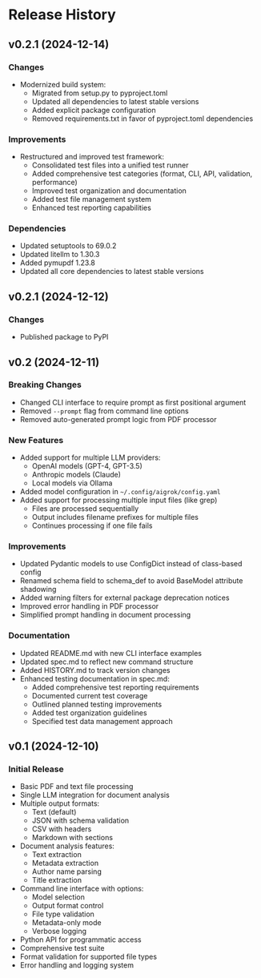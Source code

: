 # Release History

## v0.2.1 (2024-12-14)

### Changes

- Modernized build system:
  - Migrated from setup.py to pyproject.toml
  - Updated all dependencies to latest stable versions
  - Added explicit package configuration
  - Removed requirements.txt in favor of pyproject.toml dependencies

### Improvements

- Restructured and improved test framework:
  - Consolidated test files into a unified test runner
  - Added comprehensive test categories (format, CLI, API, validation, performance)
  - Improved test organization and documentation
  - Added test file management system
  - Enhanced test reporting capabilities

### Dependencies

- Updated setuptools to 69.0.2
- Updated litellm to 1.30.3
- Added pymupdf 1.23.8
- Updated all core dependencies to latest stable versions

## v0.2.1 (2024-12-12)

### Changes

- Published package to PyPI

## v0.2 (2024-12-11)

### Breaking Changes

- Changed CLI interface to require prompt as first positional argument
- Removed `--prompt` flag from command line options
- Removed auto-generated prompt logic from PDF processor

### New Features

- Added support for multiple LLM providers:
  - OpenAI models (GPT-4, GPT-3.5)
  - Anthropic models (Claude)
  - Local models via Ollama
- Added model configuration in `~/.config/aigrok/config.yaml`
- Added support for processing multiple input files (like grep)
  - Files are processed sequentially
  - Output includes filename prefixes for multiple files
  - Continues processing if one file fails

### Improvements

- Updated Pydantic models to use ConfigDict instead of class-based config
- Renamed schema field to schema_def to avoid BaseModel attribute shadowing
- Added warning filters for external package deprecation notices
- Improved error handling in PDF processor
- Simplified prompt handling in document processing

### Documentation

- Updated README.md with new CLI interface examples
- Updated spec.md to reflect new command structure
- Added HISTORY.md to track version changes
- Enhanced testing documentation in spec.md:
  - Added comprehensive test reporting requirements
  - Documented current test coverage
  - Outlined planned testing improvements
  - Added test organization guidelines
  - Specified test data management approach

## v0.1 (2024-12-10)

### Initial Release

- Basic PDF and text file processing
- Single LLM integration for document analysis
- Multiple output formats:
  - Text (default)
  - JSON with schema validation
  - CSV with headers
  - Markdown with sections
- Document analysis features:
  - Text extraction
  - Metadata extraction
  - Author name parsing
  - Title extraction
- Command line interface with options:
  - Model selection
  - Output format control
  - File type validation
  - Metadata-only mode
  - Verbose logging
- Python API for programmatic access
- Comprehensive test suite
- Format validation for supported file types
- Error handling and logging system
